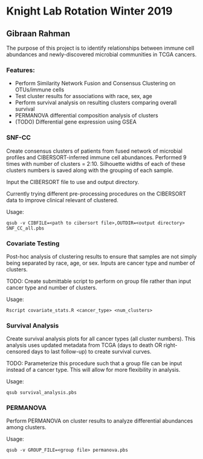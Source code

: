 # Knight Lab Rotation Winter 2019
## Gibraan Rahman

The purpose of this project is to identify relationships between immune cell abundances and newly-discovered microbial communities in TCGA cancers.

### Features:

* Perform Similarity Network Fusion and Consensus Clustering on OTUs/immune cells
* Test cluster results for associations with race, sex, age
* Perform survival analysis on resulting clusters comparing overall survival
* PERMANOVA differential composition analysis of clusters
* (TODO) Differential gene expression using GSEA

### SNF-CC

Create consensus clusters of patients from fused network of microbial profiles and CIBERSORT-inferred immune cell abundances. Performed 9 times with number of clusters = 2:10. Silhouette widths of each of these clusters numbers is saved along with the grouping of each sample.

Input the CIBERSORT file to use and output directory.

Currently trying different pre-processing procedures on the CIBERSORT data to improve clinical relevant of clustered.

Usage:

`qsub -v CIBFILE=<path to cibersort file>,OUTDIR=<output directory> SNF_CC_all.pbs`

### Covariate Testing

Post-hoc analysis of clustering results to ensure that samples are not simply being separated by race, age, or sex. Inputs are cancer type and number of clusters.

TODO: Create submittable script to perform on group file rather than input cancer type and number of clusters.

Usage:

`Rscript covariate_stats.R <cancer_type> <num_clusters>`

### Survival Analysis

Create survival analysis plots for all cancer types (all cluster numbers). This analysis uses updated metadata from TCGA (days to death OR right-censored days to last follow-up) to create survival curves.

TODO: Parameterize this procedure such that a group file can be input instead of a cancer type. This will allow for more flexibility in analysis.

Usage:

`qsub survival_analysis.pbs`

### PERMANOVA

Perform PERMANOVA on cluster results to analyze differential abundances among clusters.

Usage:

`qsub -v GROUP_FILE=<group file> permanova.pbs`
